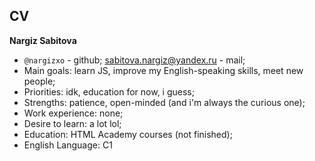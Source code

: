 ## CV 
**Nargiz Sabitova**
- `@nargizxo` - github; sabitova.nargiz@yandex.ru - mail; 
- Main goals: learn JS, improve my English-speaking skills, meet new people; 
- Priorities: idk, education for now, i guess;
- Strengths: patience, open-minded (and i'm always the curious one);  
- Work experience: none;
- Desire to learn: a lot lol;
- Education: HTML Academy courses (not finished); 
- English Language: C1


